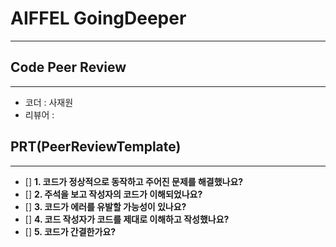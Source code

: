 # AIFFEL GoingDeeper
----  
## **Code Peer Review**
------------------
- 코더 : 사재원
- 리뷰어 : 

## **PRT(PeerReviewTemplate)**  
------------------  
- [] **1. 코드가 정상적으로 동작하고 주어진 문제를 해결했나요?**
- [] **2. 주석을 보고 작성자의 코드가 이해되었나요?**  
- [] **3. 코드가 에러를 유발할 가능성이 있나요?**
- [] **4. 코드 작성자가 코드를 제대로 이해하고 작성했나요?**  
- [] **5. 코드가 간결한가요?**  
  
